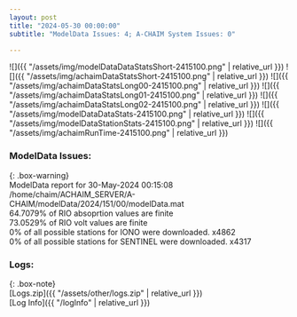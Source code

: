 ```yaml
---
layout: post
title: "2024-05-30 00:00:00"
subtitle: "ModelData Issues: 4; A-CHAIM System Issues: 0"

---
```


![]({{ "/assets/img/modelDataDataStatsShort-2415100.png" | relative_url }})
![]({{ "/assets/img/achaimDataStatsShort-2415100.png" | relative_url }})
![]({{ "/assets/img/achaimDataStatsLong00-2415100.png" | relative_url }})
![]({{ "/assets/img/achaimDataStatsLong01-2415100.png" | relative_url }})
![]({{ "/assets/img/achaimDataStatsLong02-2415100.png" | relative_url }})
![]({{ "/assets/img/modelDataDataStats-2415100.png" | relative_url }})
![]({{ "/assets/img/modelDataStationStats-2415100.png" | relative_url }})
![]({{ "/assets/img/achaimRunTime-2415100.png" | relative_url }})


### ModelData Issues:  
  
{: .box-warning}  
 ModelData report for 30-May-2024 00:15:08   
 /home/chaim/ACHAIM_SERVER/A-CHAIM/modelData/2024/151/00/modelData.mat   
 64.7079% of RIO absoprtion values are finite   
 73.0529% of RIO volt values are finite   
 0% of all possible stations for IONO were downloaded. x4862   
 0% of all possible stations for SENTINEL were downloaded. x4317   
  


### Logs:  
  
{: .box-note}  
[Logs.zip]({{ "/assets/other/logs.zip" | relative_url }})  
[Log Info]({{ "/logInfo" | relative_url }})  

